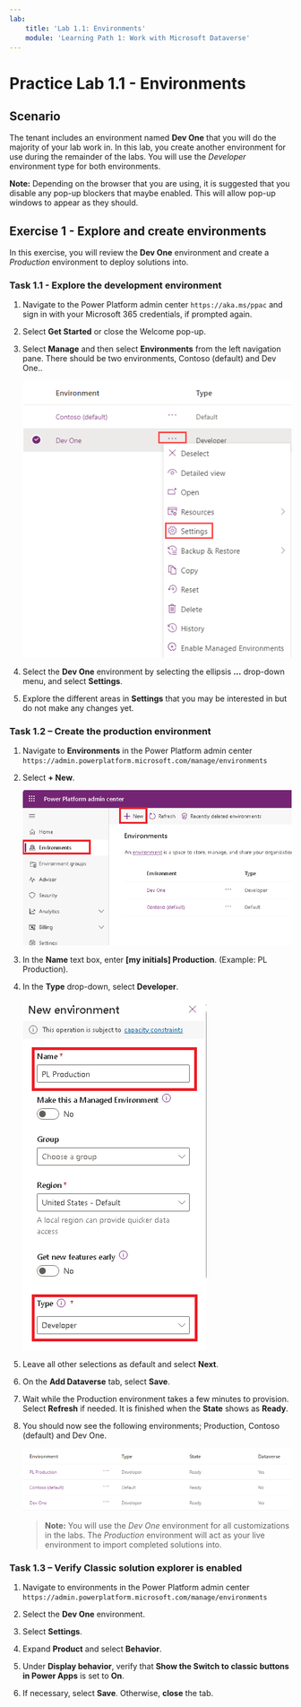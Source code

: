 ```yaml
---
lab:
    title: 'Lab 1.1: Environments'
    module: 'Learning Path 1: Work with Microsoft Dataverse'
---
```


# Practice Lab 1.1 - Environments

## Scenario

The tenant includes an environment named **Dev One** that you will do the majority of your lab work in. In this lab, you create another environment for use during the remainder of the labs. You will use the *Developer* environment type for both environments.

**Note:** Depending on the browser that you are using, it is suggested that you disable any pop-up blockers that maybe enabled. This will allow pop-up windows to appear as they should.


## Exercise 1 - Explore and create environments

In this exercise, you will review the **Dev One** environment and create a *Production* environment to deploy solutions into.

### Task 1.1 - Explore the development environment

1.  Navigate to the Power Platform admin center `https://aka.ms/ppac` and sign in with your Microsoft 365 credentials, if prompted again.

1.  Select **Get Started** or close the Welcome pop-up.

1.  Select **Manage** and then select **Environments** from the left navigation pane. There should be two environments, Contoso (default) and Dev One..

    ![Environment in the Power Platform admin center.](../media/ellipses-settings-dev.png)

1.  Select the **Dev One** environment by selecting the ellipsis **...** drop-down menu, and select **Settings**.

1.  Explore the different areas in **Settings** that you may be interested in but do not make any changes yet.


### Task 1.2 – Create the production environment

1.  Navigate to **Environments** in the Power Platform admin center `https://admin.powerplatform.microsoft.com/manage/environments`

1.  Select **+ New**.

    ![Environment in the Power Platform admin center.](../media/ppac-environments.png)

1.  In the **Name** text box, enter **[my initials] Production**. (Example: PL Production).

1.  In the **Type** drop-down, select **Developer**.

    ![New environment.](../media/new-environment-production.png)

1.  Leave all other selections as default and select **Next**.

1.  On the **Add Dataverse** tab, select **Save**.

1.  Wait while the Production environment takes a few minutes to provision. Select **Refresh** if needed. It is finished when the **State** shows as **Ready**. 

1.  You should now see the following environments; Production, Contoso (default) and Dev One.

    ![Environments.](../media/environments-all-dev-one.png)

    > **Note:** You will use the *Dev One* environment for all customizations in the labs. The *Production* environment will act as your live environment to import completed solutions into.


### Task 1.3 – Verify Classic solution explorer is enabled

1.  Navigate to environments in the Power Platform admin center `https://admin.powerplatform.microsoft.com/manage/environments`

1.  Select the **Dev One** environment. 

1.  Select **Settings**. 

1.  Expand **Product** and select **Behavior**. 

1.  Under **Display behavior**, verify that **Show the Switch to classic buttons in Power Apps** is set to **On**.

1.  If necessary, select **Save**. Otherwise, **close** the tab. 

